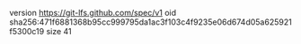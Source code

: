 version https://git-lfs.github.com/spec/v1
oid sha256:471f6881368b95cc999795da1ac3f103c4f9235e06d674d05a625921f5300c19
size 41

